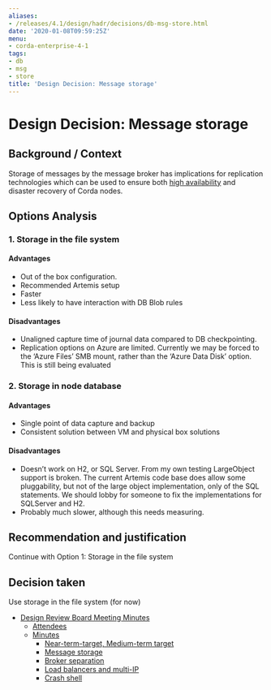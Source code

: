 ```yaml
---
aliases:
- /releases/4.1/design/hadr/decisions/db-msg-store.html
date: '2020-01-08T09:59:25Z'
menu:
- corda-enterprise-4-1
tags:
- db
- msg
- store
title: 'Design Decision: Message storage'
---
```



# Design Decision: Message storage


## Background / Context

Storage of messages by the message broker has implications for replication technologies which can be used to ensure both
[high availability](../design.md) and disaster recovery of Corda nodes.


## Options Analysis


### 1. Storage in the file system


#### Advantages


* Out of the box configuration.
* Recommended Artemis setup
* Faster
* Less likely to have interaction with DB Blob rules


#### Disadvantages


* Unaligned capture time of journal data compared to DB checkpointing.
* Replication options on Azure are limited. Currently we may be forced to the ‘Azure Files’ SMB mount, rather than the ‘Azure Data Disk’ option. This is still being evaluated


### 2. Storage in node database


#### Advantages


* Single point of data capture and backup
* Consistent solution between VM and physical box solutions


#### Disadvantages


* Doesn’t work on H2, or SQL Server. From my own testing LargeObject support is broken. The current Artemis code base does allow some pluggability, but not of the large object implementation, only of the SQL statements. We should lobby for someone to fix the implementations for SQLServer and H2.
* Probably much slower, although this needs measuring.


## Recommendation and justification

Continue with Option 1: Storage in the file system


## Decision taken

Use storage in the file system (for now)



* [Design Review Board Meeting Minutes](drb-meeting-20171116.md)
    * [Attendees](drb-meeting-20171116.md#attendees)
    * [Minutes](drb-meeting-20171116.md#minutes)
        * [Near-term-target, Medium-term target](drb-meeting-20171116.md#near-term-target-medium-term-target)
        * [Message storage](drb-meeting-20171116.md#id1)
        * [Broker separation](drb-meeting-20171116.md#id2)
        * [Load balancers and multi-IP](drb-meeting-20171116.md#id3)
        * [Crash shell](drb-meeting-20171116.md#id4)







